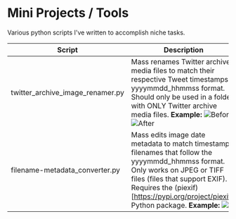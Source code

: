 # Mini Projects / Tools
Various python scripts I've written to accomplish niche tasks.

| Script | Description |
| --- | --- |
| twitter_archive_image_renamer.py | Mass renames Twitter archive media files to match their respective Tweet timestamps in yyyymmdd_hhmmss format. Should only be used in a folder with ONLY Twitter archive media files. **Example:** ![Before](https://cdn.discordapp.com/attachments/962613703864356864/1065860114931789834/image.png) ![After](https://cdn.discordapp.com/attachments/962613703864356864/1065860797735116870/image.png) |
| filename-metadata_converter.py | Mass edits image date metadata to match timestamp filenames that follow the yyyymmdd_hhmmss format. Only works on JPEG or TIFF files (files that support EXIF). Requires the (piexif)[https://pypi.org/project/piexif/] Python package. **Example:** ![](https://cdn.discordapp.com/attachments/962613703864356864/1065866923071512646/image.png) |
